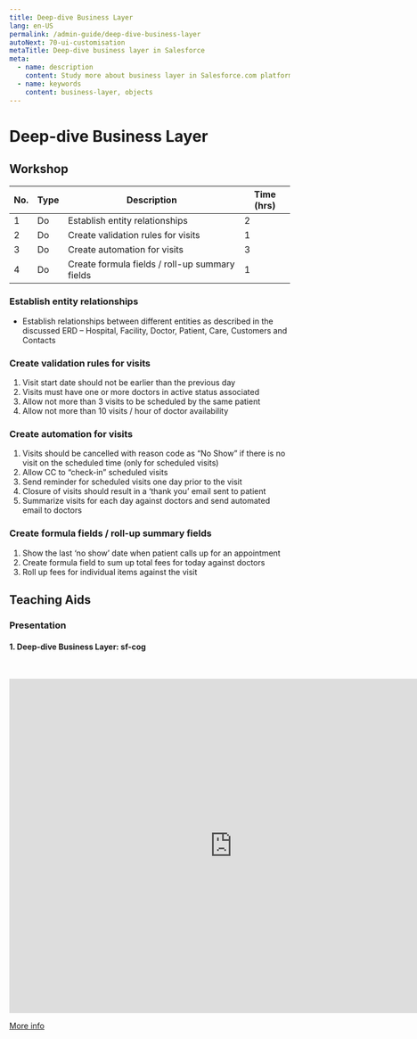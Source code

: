 ```yaml
---
title: Deep-dive Business Layer
lang: en-US
permalink: /admin-guide/deep-dive-business-layer
autoNext: 70-ui-customisation
metaTitle: Deep-dive business layer in Salesforce
meta:
  - name: description
    content: Study more about business layer in Salesforce.com platform including objects, validation and automation.
  - name: keywords
    content: business-layer, objects
---
```


# Deep-dive Business Layer

## Workshop

| No. | Type | Description                                    | Time (hrs) |
| --- | ---- | ---------------------------------------------- | ---------- |
| 1   | Do   | Establish entity relationships                 | 2          |
| 2   | Do   | Create validation rules for visits             | 1          |
| 3   | Do   | Create automation for visits                   | 3          |
| 4   | Do   | Create formula fields / roll-up summary fields | 1          |

### Establish entity relationships

- Establish relationships between different entities as described in the discussed ERD – Hospital, Facility, Doctor, Patient, Care, Customers and Contacts

### Create validation rules for visits

1. Visit start date should not be earlier than the previous day
2. Visits must have one or more doctors in active status associated
3. Allow not more than 3 visits to be scheduled by the same patient
4. Allow not more than 10 visits / hour of doctor availability

### Create automation for visits

1. Visits should be cancelled with reason code as “No Show” if there is no visit on the scheduled time (only for scheduled visits)
2. Allow CC to “check-in” scheduled visits
3. Send reminder for scheduled visits one day prior to the visit
4. Closure of visits should result in a ‘thank you’ email sent to patient
5. Summarize visits for each day against doctors and send automated email to doctors

### Create formula fields / roll-up summary fields

1. Show the last ‘no show’ date when patient calls up for an appointment
2. Create formula field to sum up total fees for today against doctors
3. Roll up fees for individual items against the visit

## Teaching Aids

### Presentation

#### 1. Deep-dive Business Layer: sf-cog

&nbsp;

<iframe src="https://docs.google.com/presentation/d/e/2PACX-1vRPWN3rYRf_a_6GGDWOFAn_6nyt9fBcnKvjgXAotDa1KZbERRC_WbCNLetHQOQ4qw/embed?start=false&loop=false&delayms=60000" frameborder="0" width="800" height="600" allowfullscreen="true" mozallowfullscreen="true" webkitallowfullscreen="true"></iframe>

[More info](/misc/pricing#sf-cog)
